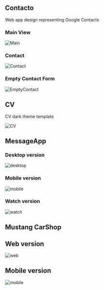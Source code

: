 ## Contacto

Web app design representing Google Contacts 

### Main View
![Main](https://github.com/laurakciic/UI/blob/master/Contacts/Main.png)

### Contact
![Contact](https://github.com/laurakciic/UI/blob/master/Contacts/Contact.png)

### Empty Contact Form 
![EmptyContact](https://github.com/laurakciic/UI/blob/master/Contacts/EmptyForm.png)




## CV 

CV dark theme template 

![CV](https://github.com/laurakciic/UI/blob/master/CV/A4.png)




## MessageApp

### Desktop version
![desktop](https://github.com/laurakciic/UI/blob/master/Messages/Full%20HD.png)

### Mobile version
![mobile](https://github.com/laurakciic/UI/blob/master/Messages/iPhone%20XRXS%20Max11.png)

### Watch version
![watch](https://github.com/laurakciic/UI/blob/master/Messages/Android%20Wear.png)




## Mustang CarShop

## Web version
![web](https://github.com/laurakciic/UI/blob/master/Mustang/MacBook%20Pro%2015.jpg)

## Mobile version
![mobile](https://github.com/laurakciic/UI/blob/master/Mustang/iPhone%20XRXS%20Max11.jpg)
